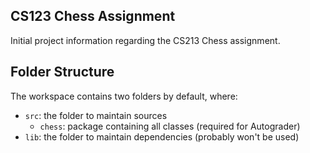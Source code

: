 ## CS123 Chess Assignment

Initial project information regarding the CS213 Chess assignment.

## Folder Structure

The workspace contains two folders by default, where:

- `src`: the folder to maintain sources
  - `chess`: package containing all classes (required for Autograder)
- `lib`: the folder to maintain dependencies (probably won't be used)
